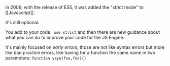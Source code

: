 In 2009, with the release of ES5, it was added the "strict mode" to [[Javascript]].

It's still optional.

You add to your code  ``` use strict``` and then there are new guidance about what you can do to improve your code for the JS Engine.

It's mainly focused on *early errors*, those are not like syntax errors but more like bad practice errors, like having for a function the same name in two parameters:  ``function yeyu(foo,foo){}``

